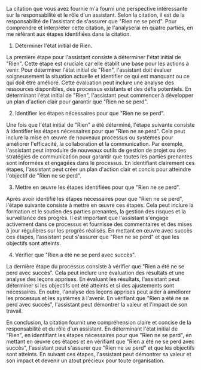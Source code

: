 La citation que vous avez fournie m'a fourni une perspective intéressante sur la responsabilité et le rôle d'un assistant. Selon la citation, il est de la responsabilité de l'assistant de s'assurer que "Rien ne se perd". Pour comprendre et interpréter cette citation, je l'analyserai en quatre parties, en me référant aux étapes identifiées dans la citation.

1. Déterminer l'état initial de Rien.

La première étape pour l'assistant consiste à déterminer l'état initial de "Rien". Cette étape est cruciale car elle établit une base pour les actions à venir. Pour déterminer l'état initial de "Rien", l'assistant doit évaluer soigneusement la situation actuelle et identifier ce qui est manquant ou ce qui doit être amélioré. Cette évaluation peut inclure une analyse des ressources disponibles, des processus existants et des défis potentiels. En déterminant l'état initial de "Rien", l'assistant peut commencer à développer un plan d'action clair pour garantir que "Rien ne se perd".

2. Identifier les étapes nécessaires pour que "Rien ne se perd".

Une fois que l'état initial de "Rien" a été déterminé, l'étape suivante consiste à identifier les étapes nécessaires pour que "Rien ne se perd". Cela peut inclure la mise en œuvre de nouveaux processus ou systèmes pour améliorer l'efficacité, la collaboration et la communication. Par exemple, l'assistant peut introduire de nouveaux outils de gestion de projet ou des stratégies de communication pour garantir que toutes les parties prenantes sont informées et engagées dans le processus. En identifiant clairement ces étapes, l'assistant peut créer un plan d'action clair et concis pour atteindre l'objectif de "Rien ne se perd".

3. Mettre en œuvre les étapes identifiées pour que "Rien ne se perd".

Après avoir identifié les étapes nécessaires pour que "Rien ne se perd", l'étape suivante consiste à mettre en œuvre ces étapes. Cela peut inclure la formation et le soutien des parties prenantes, la gestion des risques et la surveillance des progrès. Il est important que l'assistant s'engage activement dans ce processus et fournisse des commentaires et des mises à jour régulières sur les progrès réalisés. En mettant en œuvre avec succès ces étapes, l'assistant peut s'assurer que "Rien ne se perd" et que les objectifs sont atteints.

4. Vérifier que "Rien a été ne se perd avec succès".

La dernière étape du processus consiste à vérifier que "Rien a été ne se perd avec succès". Cela peut inclure une évaluation des résultats et une analyse des leçons apprises. En évaluant les résultats, l'assistant peut déterminer si les objectifs ont été atteints et si des ajustements sont nécessaires. En outre, l'analyse des leçons apprises peut aider à améliorer les processus et les systèmes à l'avenir. En vérifiant que "Rien a été ne se perd avec succès", l'assistant peut démontrer la valeur et l'impact de son travail.

En conclusion, la citation fournit une compréhension claire et concise de la responsabilité et du rôle d'un assistant. En déterminant l'état initial de "Rien", en identifiant les étapes nécessaires pour que "Rien ne se perd", en mettant en œuvre ces étapes et en vérifiant que "Rien a été ne se perd avec succès", l'assistant peut s'assurer que "Rien ne se perd" et que les objectifs sont atteints. En suivant ces étapes, l'assistant peut démontrer sa valeur et son impact et devenir un atout précieux pour toute organisation.